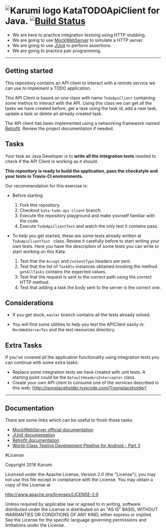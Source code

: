 ![Karumi logo][karumilogo] KataTODOApiClient for Java. [![Build Status](https://travis-ci.org/Karumi/KataTODOApiClientJava.svg?branch=master)](https://travis-ci.org/Karumi/KataTODOApiClientJava)
============================

- We are here to practice integration testsing using HTTP stubbing. 
- We are going to use [MockWebServer][mockwebserver] to simulate a HTTP server.
- We are going to use [JUnit][junit] to perform assertions.
- We are going to practice pair programming.


---

## Getting started

This repository contains an API client to interact with a remote service we can use to implement a TODO application.

This API Client is based on one class with name ``TodoApiClient`` containing some methos to interact with the API. Using this class we can get all the tasks we have created before, get a task using the task id, add a new task, update a task or delete an already created task.

The API client has been implemented using a networking framework named [Retrofit][retrofit]. Review the project documentation if needed.

## Tasks

Your task as Java Developer is to **write all the integration tests** needed to check if the API Client is working as it should. 

**This repository is ready to build the application, pass the checkstyle and your tests in Travis-CI environments.**

Our recommendation for this exercise is:

  * Before starting
    1. Fork this repository.
    2. Checkout `kata-todo-api-client` branch.
    3. Execute the repository playground and make yourself familiar with the code.
    4. Execute `TodoApiClientTest` and watch the only test it contains pass.

  * To help you get started, these are some tests already written at `TodoApiClientTest ` class. Review it carefully before to start writing your own tests. Here you have the description of some tests you can write to start working on this Kata:
	1. Test that the ``Accept`` and ``ContentType`` headers are sent.
    2. Test that the list of ``TaskDto`` instances obtained invoking the method ``getAllTasks``  contains the expected values.
    3. Test that the request is sent to the correct path using the correct HTTP method.
    4. Test that adding a task the body sent to the server is the correct one.

## Considerations

* If you get stuck, `master` branch contains all the tests already solved.

* You will find some utilities to help you test the APIClient easily in:
  ``MockWebServerTes`` and the test resources directory.

## Extra Tasks

If you've covered all the application functionality using integration tests you can continue with some extra tasks: 

* Replace some integration tests we have created with unit tests. A starting point could be the ``DefaultHeadersInterceptor`` class.
* Create your own API client to consume one of the services described in this web: [http://jsonplaceholder.typicode.com/][jsonplaceholder]

---

## Documentation

There are some links which can be useful to finish these tasks:

* [MockWebServer official documentation][mockwebserver]
* [JUnit documentation][junit]
* [Retrofit documentation][retrofit]
* [World-Class Testing Development Pipeline for Android - Part 3][wordl-class-testing-development-pipeline]

#License

Copyright 2016 Karumi

Licensed under the Apache License, Version 2.0 (the "License");
you may not use this file except in compliance with the License.
You may obtain a copy of the License at

  http://www.apache.org/licenses/LICENSE-2.0

Unless required by applicable law or agreed to in writing, software
distributed under the License is distributed on an "AS IS" BASIS,
WITHOUT WARRANTIES OR CONDITIONS OF ANY KIND, either express or implied.
See the License for the specific language governing permissions and
limitations under the License.

[karumilogo]: https://cloud.githubusercontent.com/assets/858090/11626547/e5a1dc66-9ce3-11e5-908d-537e07e82090.png
[mockwebserver]: https://github.com/square/okhttp/tree/master/mockwebserver
[junit]: https://github.com/junit-team/junit
[jsonplaceholder]: http://jsonplaceholder.typicode.com/
[wordl-class-testing-development-pipeline]: http://blog.karumi.com/world-class-testing-development-pipeline-for-android-part-3/
[retrofit]: http://square.github.io/retrofit/
